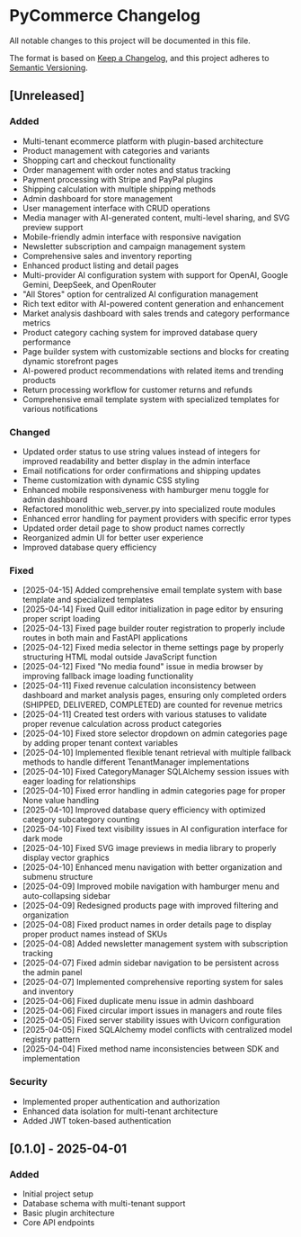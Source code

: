 
# PyCommerce Changelog

All notable changes to this project will be documented in this file.

The format is based on [Keep a Changelog](https://keepachangelog.com/en/1.0.0/),
and this project adheres to [Semantic Versioning](https://semver.org/spec/v2.0.0.html).

## [Unreleased]

### Added
- Multi-tenant ecommerce platform with plugin-based architecture
- Product management with categories and variants
- Shopping cart and checkout functionality
- Order management with order notes and status tracking
- Payment processing with Stripe and PayPal plugins
- Shipping calculation with multiple shipping methods
- Admin dashboard for store management
- User management interface with CRUD operations
- Media manager with AI-generated content, multi-level sharing, and SVG preview support
- Mobile-friendly admin interface with responsive navigation
- Newsletter subscription and campaign management system
- Comprehensive sales and inventory reporting
- Enhanced product listing and detail pages
- Multi-provider AI configuration system with support for OpenAI, Google Gemini, DeepSeek, and OpenRouter
- "All Stores" option for centralized AI configuration management
- Rich text editor with AI-powered content generation and enhancement
- Market analysis dashboard with sales trends and category performance metrics
- Product category caching system for improved database query performance
- Page builder system with customizable sections and blocks for creating dynamic storefront pages
- AI-powered product recommendations with related items and trending products
- Return processing workflow for customer returns and refunds
- Comprehensive email template system with specialized templates for various notifications

### Changed
- Updated order status to use string values instead of integers for improved readability and better display in the admin interface
- Email notifications for order confirmations and shipping updates
- Theme customization with dynamic CSS styling
- Enhanced mobile responsiveness with hamburger menu toggle for admin dashboard
- Refactored monolithic web_server.py into specialized route modules
- Enhanced error handling for payment providers with specific error types
- Updated order detail page to show product names correctly
- Reorganized admin UI for better user experience
- Improved database query efficiency

### Fixed
- [2025-04-15] Added comprehensive email template system with base template and specialized templates
- [2025-04-14] Fixed Quill editor initialization in page editor by ensuring proper script loading
- [2025-04-13] Fixed page builder router registration to properly include routes in both main and FastAPI applications
- [2025-04-12] Fixed media selector in theme settings page by properly structuring HTML modal outside JavaScript function
- [2025-04-12] Fixed "No media found" issue in media browser by improving fallback image loading functionality
- [2025-04-11] Fixed revenue calculation inconsistency between dashboard and market analysis pages, ensuring only completed orders (SHIPPED, DELIVERED, COMPLETED) are counted for revenue metrics
- [2025-04-11] Created test orders with various statuses to validate proper revenue calculation across product categories
- [2025-04-10] Fixed store selector dropdown on admin categories page by adding proper tenant context variables
- [2025-04-10] Implemented flexible tenant retrieval with multiple fallback methods to handle different TenantManager implementations
- [2025-04-10] Fixed CategoryManager SQLAlchemy session issues with eager loading for relationships
- [2025-04-10] Fixed error handling in admin categories page for proper None value handling
- [2025-04-10] Improved database query efficiency with optimized category subcategory counting
- [2025-04-10] Fixed text visibility issues in AI configuration interface for dark mode
- [2025-04-10] Fixed SVG image previews in media library to properly display vector graphics
- [2025-04-10] Enhanced menu navigation with better organization and submenu structure
- [2025-04-09] Improved mobile navigation with hamburger menu and auto-collapsing sidebar
- [2025-04-09] Redesigned products page with improved filtering and organization
- [2025-04-08] Fixed product names in order details page to display proper product names instead of SKUs
- [2025-04-08] Added newsletter management system with subscription tracking
- [2025-04-07] Fixed admin sidebar navigation to be persistent across the admin panel
- [2025-04-07] Implemented comprehensive reporting system for sales and inventory
- [2025-04-06] Fixed duplicate menu issue in admin dashboard
- [2025-04-06] Fixed circular import issues in managers and route files
- [2025-04-05] Fixed server stability issues with Uvicorn configuration
- [2025-04-05] Fixed SQLAlchemy model conflicts with centralized model registry pattern
- [2025-04-04] Fixed method name inconsistencies between SDK and implementation

### Security
- Implemented proper authentication and authorization
- Enhanced data isolation for multi-tenant architecture
- Added JWT token-based authentication

## [0.1.0] - 2025-04-01

### Added
- Initial project setup
- Database schema with multi-tenant support
- Basic plugin architecture
- Core API endpoints
